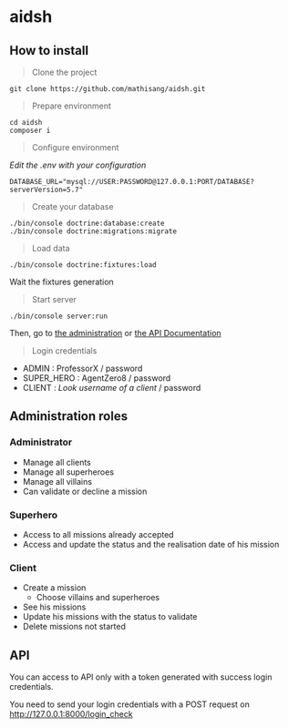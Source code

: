 # aidsh

## How to install

> Clone the project
```
git clone https://github.com/mathisang/aidsh.git
```

> Prepare environment
```
cd aidsh
composer i
```

> Configure environment

*Edit the .env with your configuration*
```
DATABASE_URL="mysql://USER:PASSWORD@127.0.0.1:PORT/DATABASE?serverVersion=5.7"
```

> Create your database
```
./bin/console doctrine:database:create
./bin/console doctrine:migrations:migrate
```

> Load data
```
./bin/console doctrine:fixtures:load
```
Wait the fixtures generation

> Start server
```
./bin/console server:run
```

Then, go to [the administration](http://127.0.0.1:8000/admin) or [the API Documentation](http://127.0.0.1:8000/api)

> Login credentials
- ADMIN : ProfessorX / password
- SUPER_HERO : AgentZero8 / password
- CLIENT : *Look username of a client* / password

## Administration roles

### Administrator
- Manage all clients
- Manage all superheroes
- Manage all villains
- Can validate or decline a mission

### Superhero
- Access to all missions already accepted
- Access and update the status and the realisation date of his mission

### Client
- Create a mission
  - Choose villains and superheroes
- See his missions
- Update his missions with the status to validate
- Delete missions not started

## API

You can access to API only with a token generated with success login credentials.

You need to send your login credentials with a POST request on http://127.0.0.1:8000/login_check
